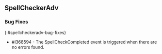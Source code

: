 ## SpellCheckerAdv

### Bug Fixes
{:#spellcheckeradv-bug-fixes}
       
* \#I368594 - The SpellCheckCompleted event is triggered when there are no errors found.
